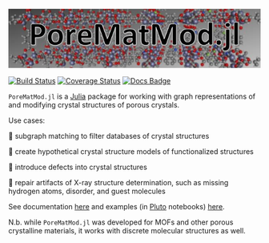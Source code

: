 ![logo.JPG](logo.JPG)

[![Build Status](https://travis-ci.org/SimonEnsemble/PoreMatMod.jl.svg?branch=master)](https://app.travis-ci.com/github/SimonEnsemble/PoreMatMod.jl)
[![Coverage Status](https://coveralls.io/repos/github/SimonEnsemble/PoreMatMod.jl/badge.svg?branch=master)](https://coveralls.io/github/SimonEnsemble/PoreMatMod.jl?branch=master)
[![Docs Badge](https://img.shields.io/badge/docs-latest-blue.svg)](https://SimonEnsemble.github.io/PoreMatMod.jl/dev)

`PoreMatMod.jl` is a [Julia](https://julialang.org/) package for working with graph representations of and modifying crystal structures of porous crystals.

Use cases:

:hammer: subgraph matching to filter databases of crystal structures

:hammer: create hypothetical crystal structure models of functionalized structures

:hammer: introduce defects into crystal structures

:hammer: repair artifacts of X-ray structure determination, such as missing hydrogen atoms, disorder, and guest molecules

See documentation [here](https://SimonEnsemble.github.io/PoreMatMod.jl/dev) and examples (in [Pluto](https://github.com/fonsp/Pluto.jl) notebooks) [here](https://github.com/SimonEnsemble/PoreMatMod.jl/tree/master/examples).

N.b. while `PoreMatMod.jl` was developed for MOFs and other porous crystalline materials, it works with discrete molecular structures as well.
